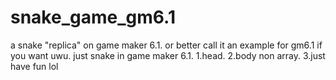 # snake_game_gm6.1
a snake "replica" on game maker 6.1. or better call it an example for gm6.1 if you want uwu.
just snake in game maker 6.1.
1.head.
2.body non array.
3.just have fun lol
